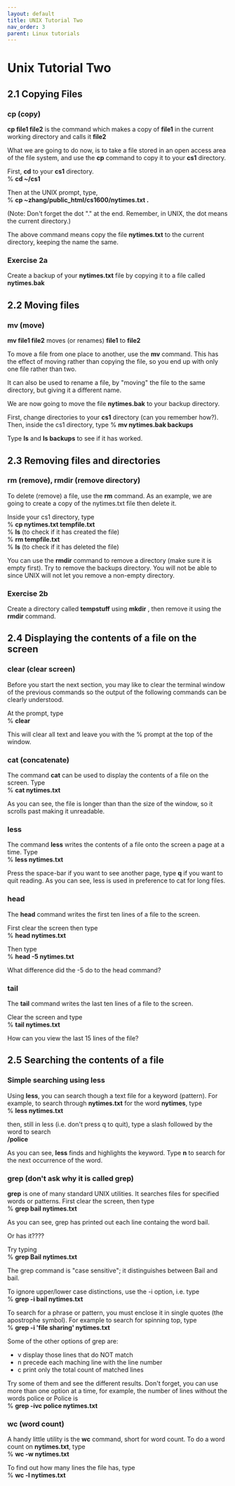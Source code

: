 ```yaml
---
layout: default
title: UNIX Tutorial Two
nav_order: 3
parent: Linux tutorials
---
```


# Unix Tutorial Two
  
## 2.1 Copying Files
### cp (copy)  
**cp file1 file2** is the command which makes a copy of **file1** in the current working directory and calls it **file2**    
  
What we are going to do now, is to take a file stored in an open access area of the file system, and use the **cp** command to copy it to your **cs1** directory.  
  
First, **cd** to your **cs1** directory.  
% **cd ~/cs1**  
  
Then at the UNIX prompt, type,  
% **cp ~zhang/public_html/cs1600/nytimes.txt .**
  
(Note: Don't forget the dot "." at the end. Remember, in UNIX, the dot means the current directory.)  
  
The above command means copy the file **nytimes.txt** to the current directory, keeping the name the same.  
  
### Exercise 2a  
Create a backup of your **nytimes.txt** file by copying it to a file called **nytimes.bak**  
  
  
## 2.2 Moving files
### mv (move)  
**mv file1 file2** moves (or renames) **file1** to **file2** 
  
To move a file from one place to another, use the **mv** command. This has the effect of moving rather than copying the file, so you end up with only one file rather than two.  
  
It can also be used to rename a file, by "moving" the file to the same directory, but giving it a different name.  
  
We are now going to move the file **nytimes.bak** to your backup directory.  
  
First, change directories to your **cs1** directory (can you remember how?). Then, inside the cs1 directory, type
% **mv nytimes.bak backups** 
  
Type **ls** and **ls backups** to see if it has worked.  
  
  
## 2.3 Removing files and directories
### rm (remove), rmdir (remove directory)  
To delete (remove) a file, use the **rm** command. As an example, we are going to create a copy of the nytimes.txt file then delete it.  
  
Inside your cs1 directory, type  
% **cp nytimes.txt tempfile.txt**  
% **ls** (to check if it has created the file)  
% **rm tempfile.txt**  
% **ls** (to check if it has deleted the file)  
  
You can use the **rmdir** command to remove a directory (make sure it is empty first). Try to remove the backups directory. You will not be able to since UNIX will not let you remove a non-empty directory.  
  
### Exercise 2b  
Create a directory called **tempstuff** using **mkdir** , then remove it using the **rmdir** command.  
  
  
## 2.4 Displaying the contents of a file on the screen
### clear (clear screen)  
Before you start the next section, you may like to clear the terminal window of the previous commands so the output of the following commands can be clearly understood.  
  
At the prompt, type  
% **clear**  
  
This will clear all text and leave you with the % prompt at the top of the window.  
  
### cat (concatenate)  
The command **cat** can be used to display the contents of a file on the screen. Type  
% **cat nytimes.txt** 
  
As you can see, the file is longer than than the size of the window, so it scrolls past making it unreadable.  
  
### less    
The command **less** writes the contents of a file onto the screen a page at a time. Type  
% **less nytimes.txt**  
  
Press the space-bar if you want to see another page, type **q** if you want to quit reading. As you can see, less is used in preference to cat for long files.  
  
### head  
The **head** command writes the first ten lines of a file to the screen.  
  
First clear the screen then type  
% **head nytimes.txt**  
  
Then type  
% **head -5 nytimes.txt**  

What difference did the -5 do to the head command?  
  
### tail  
The **tail** command writes the last ten lines of a file to the screen.  
  
Clear the screen and type  
% **tail nytimes.txt**  
  
How can you view the last 15 lines of the file?  
  
  
## 2.5 Searching the contents of a file
### Simple searching using less  
Using **less**, you can search though a text file for a keyword (pattern). For example, to search through **nytimes.txt** for the word **nytimes**, type  
% **less nytimes.txt**  
  
then, still in less (i.e. don't press q to quit), type a slash followed by the word to search  
**/police**  
  
As you can see, **less** finds and highlights the keyword. Type **n** to search for the next occurrence of the word.  
  
### grep (don't ask why it is called grep)  
**grep** is one of many standard UNIX utilities. It searches files for specified words or patterns. First clear the screen, then type  
% **grep bail nytimes.txt**  
  
As you can see, grep has printed out each line containg the word bail.  
  
Or has it????  
  
Try typing  
% **grep Bail nytimes.txt**  
  
The grep command is "case sensitive"; it distinguishes between Bail and bail.  
  
To ignore upper/lower case distinctions, use the -i option, i.e. type  
% **grep -i bail nytimes.txt**  
  
To search for a phrase or pattern, you must enclose it in single quotes (the apostrophe symbol). For example to search for spinning top, type  
% **grep -i 'file sharing' nytimes.txt**  
  
Some of the other options of grep are:  
* v display those lines that do NOT match  
* n precede each maching line with the line number  
* c print only the total count of matched lines  
  
Try some of them and see the different results. Don't forget, you can use more than one option at a time, for example, the number of lines without the words police or Police is  
% **grep -ivc police nytimes.txt**  
  
### wc (word count)  
A handy little utility is the **wc** command, short for word count. To do a word count on **nytimes.txt**, type  
% **wc -w nytimes.txt**  
  
To find out how many lines the file has, type  
% **wc -l nytimes.txt**  
